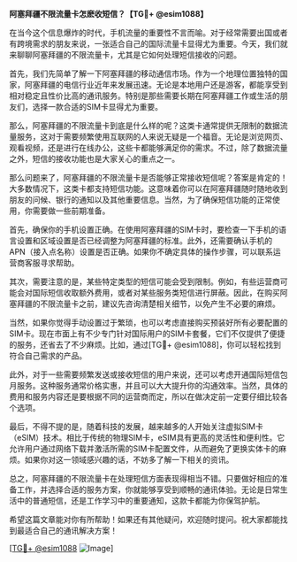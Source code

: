 **阿塞拜疆不限流量卡怎麽收短信？【TG💪+ @esim1088】**

在当今这个信息爆炸的时代，手机流量的重要性不言而喻。对于经常需要出国或者有跨境需求的朋友来说，一张适合自己的国际流量卡显得尤为重要。今天，我们就来聊聊阿塞拜疆的不限流量卡，尤其是它如何处理短信接收的问题。

首先，我们先简单了解一下阿塞拜疆的移动通信市场。作为一个地理位置独特的国家，阿塞拜疆的电信行业近年来发展迅速。无论是本地用户还是游客，都能享受到相对稳定且性价比高的通讯服务。特别是那些需要长期在阿塞拜疆工作或生活的朋友们，选择一款合适的SIM卡显得尤为重要。

那么，阿塞拜疆的不限流量卡到底是什么样的呢？这类卡通常提供无限制的数据流量服务，这对于需要频繁使用互联网的人来说无疑是一个福音。无论是浏览网页、观看视频，还是进行在线办公，这些卡都能够满足你的需求。不过，除了数据流量之外，短信的接收功能也是大家关心的重点之一。

那么问题来了，阿塞拜疆的不限流量卡是否能够正常接收短信呢？答案是肯定的！大多数情况下，这类卡都支持短信功能。这意味着你可以在阿塞拜疆随时随地收到朋友的问候、银行的通知以及其他重要信息。当然，为了确保短信功能的正常使用，你需要做一些前期准备。

首先，确保你的手机设置正确。在使用阿塞拜疆的SIM卡时，要检查一下手机的语言设置和区域设置是否已经调整为阿塞拜疆的标准。此外，还需要确认手机的APN（接入点名称）设置是否正确。如果你不确定具体的操作步骤，可以联系运营商客服寻求帮助。

其次，需要注意的是，某些特定类型的短信可能会受到限制。例如，有些运营商可能会对国际短信收取额外费用，或者对某些服务类短信进行屏蔽。因此，在购买阿塞拜疆的不限流量卡之前，建议先咨询清楚相关细节，以免产生不必要的麻烦。

当然，如果你觉得手动设置过于繁琐，也可以考虑直接购买预装好所有必要配置的SIM卡。现在市面上有不少专门针对国际用户的SIM卡套餐，它们不仅提供了便捷的服务，还省去了不少麻烦。比如，通过[TG💪+ @esim1088]，你可以轻松找到符合自己需求的产品。

此外，对于一些需要频繁发送或接收短信的用户来说，还可以考虑开通国际短信包月服务。这种服务通常价格实惠，并且可以大大提升你的沟通效率。当然，具体的费用和服务内容还是要根据不同的运营商而定，所以在做决定前一定要仔细比较各个选项。

最后，不得不提的是，随着科技的发展，越来越多的人开始关注虚拟SIM卡（eSIM）技术。相比于传统的物理SIM卡，eSIM具有更高的灵活性和便利性。它允许用户通过网络下载并激活所需的SIM卡配置文件，从而避免了更换实体卡的麻烦。如果你对这一领域感兴趣的话，不妨多了解一下相关的资讯。

总之，阿塞拜疆的不限流量卡在处理短信方面表现得相当不错。只要做好相应的准备工作，并选择合适的服务方案，你就能够享受到顺畅的通讯体验。无论是日常生活中的普通短信，还是工作学习中的重要通知，这款卡都能为你保驾护航。

希望这篇文章能对你有所帮助！如果还有其他疑问，欢迎随时提问。祝大家都能找到最适合自己的通讯解决方案！

[[TG💪+ @esim1088](https://t.me/s/esim1088) ![Image](https://i.postimg.cc/4NQfJmqS/Snipaste-2025-05-13-00-14-12.png)]